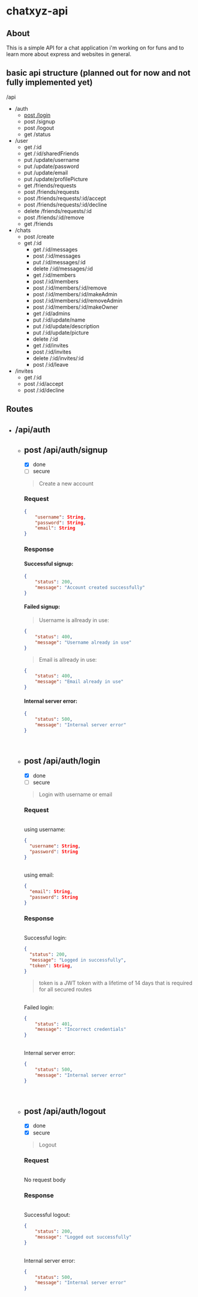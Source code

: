 # chatxyz-api

## About

This is a simple API for a chat application i'm working on for funs and to learn more about express and websites in general.

## basic api structure (planned out for now and not fully implemented yet)

/api

- /auth
  - [post /login](####post-/login)
  - post /signup
  - post /logout
  - get /status
- /user
  - get /:id
  - get /:id/sharedFriends
  - put /update/username
  - put /update/password
  - put /update/email
  - put /update/profilePicture
  - get /friends/requests
  - post /friends/requests
  - post /friends/requests/:id/accept
  - post /friends/requests/:id/decline
  - delete /friends/requests/:id
  - post /friends/:id/remove
  - get /friends
- /chats
  - post /create
  - get /:id
    - get /:id/messages
    - post /:id/messages
    - put /:id/messages/:id
    - delete /:id/messages/:id
    - get /:id/members
    - post /:id/members
    - post /:id/members/:id/remove
    - post /:id/members/:id/makeAdmin
    - post /:id/members/:id/removeAdmin
    - post /:id/members/:id/makeOwner
    - get /:id/admins
    - put /:id/update/name
    - put /:id/update/description
    - put /:id/update/picture
    - delete /:id
    - get /:id/invites
    - post /:id/invites
    - delete /:id/invites/:id
    - post /:id/leave
- /invites
  - get /:id
  - post /:id/accept
  - post /:id/decline

## **Routes**

- ## **/api/auth**

  - ## **post /api/auth/signup**

    - [x] done
    - [ ] secure

    > Create a new account

    ### **Request**

    ```json
    {
    	"username": String,
    	"password": String,
    	"email": String
    }
    ```

    ### **Response**

    #### Successful signup:

    ```json
    {
    	"status": 200,
    	"message": "Account created successfully"
    }
    ```

    #### Failed signup:

    > Username is allready in use:

    ```json
    {
    	"status": 400,
    	"message": "Username already in use"
    }
    ```

    > Email is allready in use:

    ```json
    {
    	"status": 400,
    	"message": "Email already in use"
    }
    ```

    #### Internal server error:

    ```json
    {
    	"status": 500,
    	"message": "Internal server error"
    }
    ```

    <br>

  - ## **post /api/auth/login**

    - [x] done
    - [ ] secure

    > Login with username or email

    ### **Request**

    <br> using username:

    ```json
    {
      "username": String,
      "password": String
    }
    ```

    <br>using email:

    ```json
    {
      "email": String,
      "password": String
    }
    ```

    ### **Response**

    <br> Successful login:

    ```json
    {
      "status": 200,
      "message": "Logged in successfully",
      "token": String,
    }
    ```

    > token is a JWT token with a lifetime of 14 days that is required for all secured routes

    <br> Failed login:

    ```json
    {
    	"status": 401,
    	"message": "Incorrect credentials"
    }
    ```

    <br> Internal server error:

    ```json
    {
    	"status": 500,
    	"message": "Internal server error"
    }
    ```

    <br>

  - ## **post /api/auth/logout**

    - [x] done
    - [x] secure

    > Logout

    ### **Request**

    <br> No request body

    ### **Response**

    <br> Successful logout:

    ```json
    {
    	"status": 200,
    	"message": "Logged out successfully"
    }
    ```

    <br> Internal server error:

    ```json
    {
    	"status": 500,
    	"message": "Internal server error"
    }
    ```

    <br>
